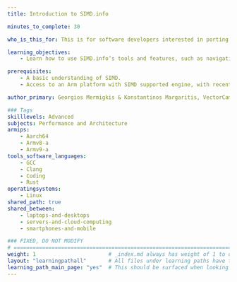 ```yaml
---
title: Introduction to SIMD.info

minutes_to_complete: 30

who_is_this_for: This is for software developers interested in porting SIMD code across platforms.

learning_objectives: 
    - Learn how to use SIMD.info’s tools and features, such as navigation, search, and comparison, to simplify the process of finding equivalent SIMD intrinsics between architectures and improving code portability.

prerequisites:
    - A basic understanding of SIMD.
    - Access to an Arm platform with SIMD supported engine, with recent versions of a C compiler (Clang or GCC) installed.

author_primary: Georgios Mermigkis & Konstantinos Margaritis, VectorCamp

### Tags
skilllevels: Advanced
subjects: Performance and Architecture
armips:
    - Aarch64
    - Armv8-a
    - Armv9-a
tools_software_languages:
    - GCC
    - Clang
    - Coding
    - Rust
operatingsystems:
    - Linux
shared_path: true
shared_between:
    - laptops-and-desktops
    - servers-and-cloud-computing
    - smartphones-and-mobile

### FIXED, DO NOT MODIFY
# ================================================================================
weight: 1                       # _index.md always has weight of 1 to order correctly
layout: "learningpathall"       # All files under learning paths have this same wrapper
learning_path_main_page: "yes"  # This should be surfaced when looking for related content. Only set for _index.md of learning path content.
---
```

